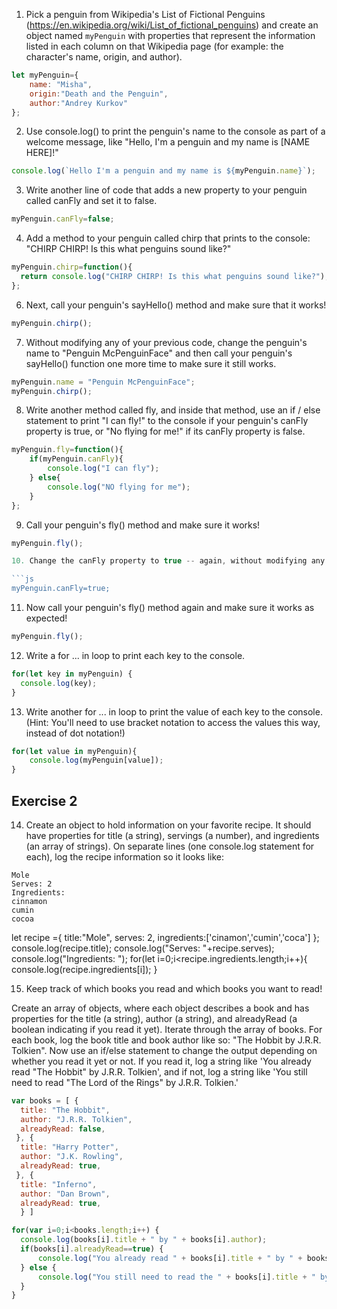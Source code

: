 1. Pick a penguin from Wikipedia's List of Fictional Penguins (https://en.wikipedia.org/wiki/List_of_fictional_penguins) and create an object named `myPenguin` with properties that represent the information listed in each column on that Wikipedia page (for example: the character's name, origin, and author).

```js
let myPenguin={
    name: "Misha",
    origin:"Death and the Penguin",
    author:"Andrey Kurkov"
};
```

2. Use console.log() to print the penguin's name to the console as part of a welcome message, like "Hello, I'm a penguin and my name is [NAME HERE]!"

```js
console.log(`Hello I'm a penguin and my name is ${myPenguin.name}`);
```

3. Write another line of code that adds a new property to your penguin called canFly and set it to false.

```js
myPenguin.canFly=false;
```

4. Add a method to your penguin called chirp that prints to the console: "CHIRP CHIRP! Is this what penguins sound like?"

```js
myPenguin.chirp=function(){
  return console.log("CHIRP CHIRP! Is this what penguins sound like?");
};
```

6. Next, call your penguin's sayHello() method and make sure that it works!

```js
myPenguin.chirp();
```

7. Without modifying any of your previous code, change the penguin's name to "Penguin McPenguinFace" and then call your penguin's sayHello() function one more time to make sure it still works.

```js
myPenguin.name = "Penguin McPenguinFace";
myPenguin.chirp();
```

8. Write another method called fly, and inside that method, use an if / else statement to print "I can fly!" to the console if your penguin's canFly property is true, or "No flying for me!" if its canFly property is false.

```js
myPenguin.fly=function(){
    if(myPenguin.canFly){
        console.log("I can fly");
    } else{
        console.log("NO flying for me");
    }
};
```

9. Call your penguin's fly() method and make sure it works!

```js
myPenguin.fly();

10. Change the canFly property to true -- again, without modifying any of your previous code!

```js
myPenguin.canFly=true;
```

11. Now call your penguin's fly() method again and make sure it works as expected!

```js
myPenguin.fly();
```

12. Write a for ... in loop to print each key to the console.

```js
for(let key in myPenguin) {
  console.log(key);
}
```

13. Write another for ... in loop to print the value of each key to the console. (Hint: You'll need to use bracket notation to access the values this way, instead of dot notation!)

```js
for(let value in myPenguin){
    console.log(myPenguin[value]);
}
```

## Exercise 2
 14. Create an object to hold information on your favorite recipe. It should have properties for title (a string), servings (a number), and ingredients (an array of strings).
 On separate lines (one console.log statement for each), log the recipe information so it looks like:
 ```
 Mole
 Serves: 2
 Ingredients:
 cinnamon
 cumin
 cocoa
```
let recipe ={
    title:"Mole",
    serves: 2,
    ingredients:['cinamon','cumin','coca']
};
console.log(recipe.title);
console.log("Serves: "+recipe.serves);
console.log("Ingredients: ");
for(let i=0;i<recipe.ingredients.length;i++){
  console.log(recipe.ingredients[i]);
}

 15. Keep track of which books you read and which books you want to read!

 Create an array of objects, where each object describes a book and has properties for the title (a string), author (a string), and alreadyRead (a boolean indicating if you read it yet).
 Iterate through the array of books. For each book, log the book title and book author like so: "The Hobbit by J.R.R. Tolkien".
 Now use an if/else statement to change the output depending on whether you read it yet or not. If you read it, log a string like 'You already read "The Hobbit" by J.R.R. Tolkien', and if not, log a string like 'You still need to read "The Lord of the Rings" by J.R.R. Tolkien.'

 ```js
var books = [ {
   title: "The Hobbit",
   author: "J.R.R. Tolkien",
   alreadyRead: false, 
  }, {
   title: "Harry Potter",
   author: "J.K. Rowling",
   alreadyRead: true,
  }, {
   title: "Inferno",
   author: "Dan Brown",
   alreadyRead: true,
   } ]

for(var i=0;i<books.length;i++) {
   console.log(books[i].title + " by " + books[i].author);
   if(books[i].alreadyRead==true) {
       console.log("You already read " + books[i].title + " by " + books[i].author);
   } else {
       console.log("You still need to read the " + books[i].title + " by " + books[i].author);
   }
}
```
